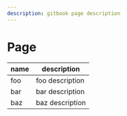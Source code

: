 ```yaml
---
description: gitbook page description
---
```


# Page





| name | description     |
| ---- | --------------- |
| foo  | foo description |
| bar  | bar description |
| baz  | baz description |
